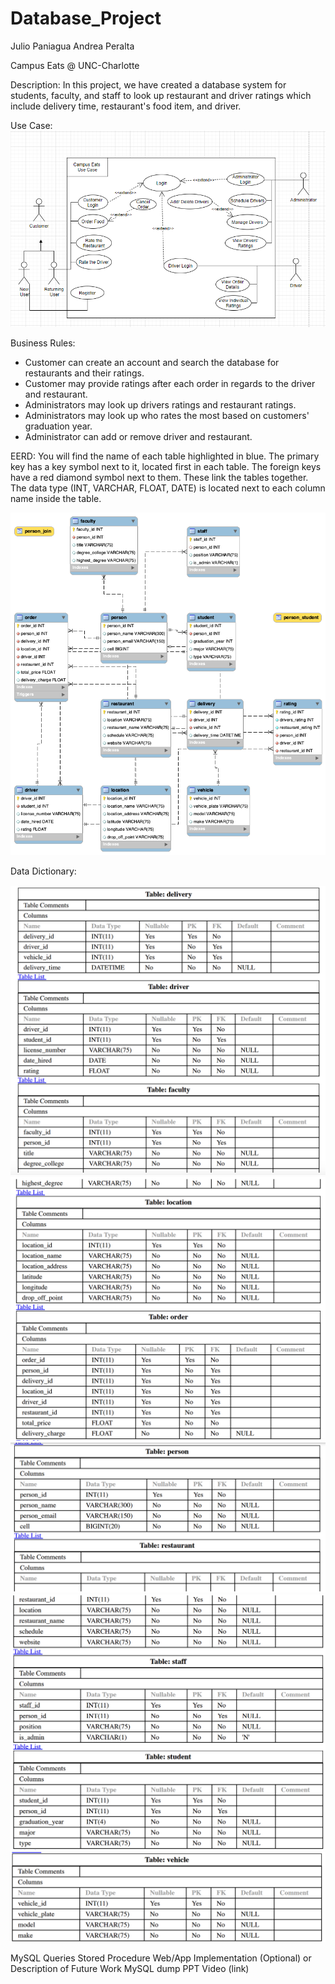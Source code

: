 # Database_Project
Julio Paniagua Andrea Peralta

Campus Eats @ UNC-Charlotte

Description:
In this project, we have created a database system for students, faculty, and staff to look up restaurant and driver ratings which include delivery time, restaurant's food item, and driver. 

Use Case:
![Use Case](https://github.com/jpaniag2/Database_Project/blob/main/Use%20Case%20-%20%20Database%20Project.PNG)

Business Rules:
- Customer can create an account and search the database for restaurants and their ratings.
- Customer may provide ratings after each order in regards to the driver and restaurant. 
- Administrators may look up drivers ratings and restaurant ratings. 
- Administrators may look up who rates the most based on customers' graduation year.
- Administrator can add or remove driver and restaurant.

EERD:
You will find the name of each table highlighted in blue. The primary key has a key symbol next to it, located first in each table. The foreign keys have a red diamond symbol next to them. These link the tables together. The data type (INT, VARCHAR, FLOAT, DATE) is located next to each column name inside the table.

![EERD](https://github.com/jpaniag2/Database_Project/blob/main/Campus_Eats_EERD.png)

Data Dictionary:

![Data](https://github.com/jpaniag2/Database_Project/blob/main/Screen%20Shot%202020-11-22%20at%2011.28.30%20PM.png)
![Data](https://github.com/jpaniag2/Database_Project/blob/main/Screen%20Shot%202020-11-22%20at%2011.28.41%20PM.png)
![Data](https://github.com/jpaniag2/Database_Project/blob/main/Screen%20Shot%202020-11-22%20at%2011.28.53%20PM.png)
![Data](https://github.com/jpaniag2/Database_Project/blob/main/Screen%20Shot%202020-11-22%20at%2011.29.06%20PM.png)
![Data](https://github.com/jpaniag2/Database_Project/blob/main/Screen%20Shot%202020-11-22%20at%2011.29.15%20PM.png)

MySQL Queries
Stored Procedure
Web/App Implementation (Optional) or Description of Future Work
MySQL dump
PPT Video (link)

